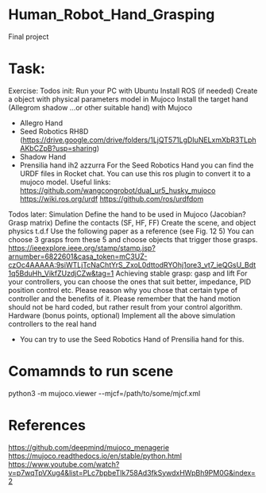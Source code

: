 # Human_Robot_Hand_Grasping
Final project

# Task:

Exercise:
Todos init:
Run your PC with Ubuntu 
Install ROS (if needed)
Create a object with physical parameters model in Mujoco
Install the target hand (Allegrom shadow …or other suitable hand) with Mujoco
-	Allegro Hand
-	Seed Robotics RH8D (https://drive.google.com/drive/folders/1LjQT571LgDIuNELxmXbR3TLphAKbCZpB?usp=sharing)
-	Shadow Hand
-	Prensilia hand ih2 azzurra
For the Seed Robotics Hand you can find the URDF files in Rocket chat. You can use this ros plugin to convert it to a mujoco model. Useful links:
https://github.com/wangcongrobot/dual_ur5_husky_mujoco
https://wiki.ros.org/urdf
https://github.com/ros/urdfdom


Todos later:
Simulation
Define the hand to be used in Mujoco (Jacobian? Grasp matrix)
Define the contacts (SF, HF, FF)
Create the scene, and object physics t.d.f
Use the following paper as a reference (see Fig. 12 5) You can choose 3 grasps from these 5 and choose objects that trigger those grasps.
https://ieeexplore.ieee.org/stamp/stamp.jsp?arnumber=6822601&casa_token=mC3UZ-czOc4AAAAA:9siWTLjTcNaChtYrS_ZxoL0dttodRYOhj1ore3_vt7_ieQGsU_Bdt1q5BduHh_VikfZUzdjCZw&tag=1
Achieving stable grasp: gasp and lift
For your controllers, you can choose the ones that suit better, impedance, PID position control etc. Please reason why you chose that certain type of controller and the benefits of it. Please remember that the hand motion should not be hard coded, but rather result from your control algorithm.
Hardware (bonus points, optional)
Implement all the above simulation controllers to the real hand
-	You can try to use the Seed Robotics Hand of Prensilia hand for this. 

# Comamnds to run scene

python3 -m mujoco.viewer --mjcf=/path/to/some/mjcf.xml

# References

https://github.com/deepmind/mujoco_menagerie
https://mujoco.readthedocs.io/en/stable/python.html
https://www.youtube.com/watch?v=p7wqTpVXug4&list=PLc7bpbeTIk758Ad3fkSywdxHWpBh9PM0G&index=2
